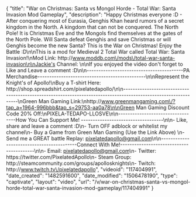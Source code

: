 {
    "title": "War on Christmas: Santa vs Mongol Horde - Total War: Santa Invasion Mod Gameplay",
    "description": "Happy Christmas everyone :D  - After conquering most of Eurasia, Genghis Khan heard rumors of a secret kingdom in the North.  A kingdom that can not be conquered.  The North Pole!  It is Christmas Eve and the Mongols find themselves at the gates of the North Pole.  Will Santa defeat Genghis and save Christmas or will Genghis become the new Santa?  This is the War on Christmas! Enjoy the Battle :D\n\nThis is a mod for Medieval 2 Total War called Total War: Santa Invasion!\nMod Link: http:\/\/www.moddb.com\/mods\/total-war-santa-invasion\n\nJackie's Channel:  \n\nIf you enjoyed the video don't forget to Like and Leave a comment :D\n\n-----------------------------------------PA Merchandise----------------------------------------------\n\nRepresent the Knight's of Apollo!\nBuy a T-shirt Here: http:\/\/shop.spreadshirt.com\/pixelatedapollo\/\n\n---------------------------------------------------------------------------------------------------------------\nGreen Man Gaming Link:\nhttp:\/\/www.greenmangaming.com\/?tap_a=1964-996bbb&tap_s=29753-aa0a78\n\nGreen Man Gaming Discount Code 20% Off:\nPIXELA-TEDAPO-LLOSVE\n\n----------------------------------How You Can Support Me! -----------------------------------\n\n- Like, share and leave a comment :D\n- Turn OFF adblock or whitelist my channel\n- Buy a Game from Green Man Gaming (Use the Link Above) \n- Send me a GREAT battle Replay: pixelatedapollo@gmail.com\n\n------------------------------------------Connect With Me!-----------------------------------------\n\n- Email: pixelatedapollo@gmail.com\n- Twitter: https:\/\/twitter.com\/PixelatedApollo\n- Steam Group:  http:\/\/steamcommunity.com\/groups\/apollosknights\n- Twitch: http:\/\/www.twitch.tv\/pixelatedapollo",
    "videoid": "117404991",
    "date_created": "1482591600",
    "date_modified": "1506478190",
    "type": "captivate",
    "layout": "video",
    "url": "\/v\/war-on-christmas-santa-vs-mongol-horde-total-war-santa-invasion-mod-gameplay\/117404991"
}